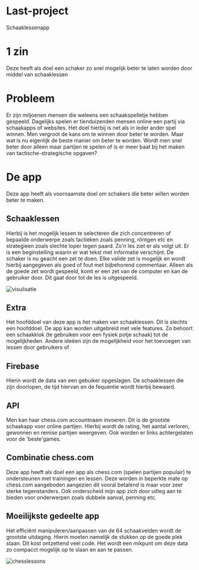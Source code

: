 # Last-project
Schaaklessenapp

# 1 zin
Deze heeft als doel een schaker zo snel mogelijk beter te laten worden door middel van schaaklessen

# Probleem
Er zijn miljoenen mensen die weleens een schaakspelletje hebben gespeeld. Dagelijks spelen er tienduizenden mensen online een partij via 
schaakapps of websites. Het doel hierbij is net als in ieder ander spel winnen.
Men vergroot de kans om te winnen door beter te worden. Maar wat is nu eigenlijk de beste manier om beter te worden. Wordt men snel beter door alleen maar partijen te spelen of is er meer baat bij het maken van tactische-strategische opgaven?

# De app
Deze app heeft als voornaamste doel om schakers die beter willen worden beter te maken. 

## Schaaklessen
Hierbij is het mogelijk lessen te selecteren die zich concentreren of bepaalde onderwerpe zoals tactieken zoals penning, röntgen etc en strategieen zoals slechte loper tegen paard. Zo'n les ziet er als volgt uit. Er is een beginstelling waarin er wat tekst met informatie verschijnt. De schaker is nu geacht een zet te doen.
Elke valide zet is mogelijk en wordt hierbij aangegeven als goed of fout met bijbehorend commentaar. Alleen als de goede zet wordt gespeeld, komt er een zet van de computer en kan de gebruiker door. Dit gaat door tot de les is uitgespeeld.

![visulisatie](https://user-images.githubusercontent.com/36193067/40915619-1241fdc8-67fd-11e8-8c28-a6931369b5cc.png)

## Extra
Het hoofddoel van deze app is het maken van schaaklessen. Dit is slechts een hoofddoel. De app kan worden uitgebreid met vele features. Zo behoort een schaakklok (te gebruiken voor een fysiek potje schaak) tot de mogelijkheden. Andere ideëen zijn de mogelijkheid voor het toevoegen van lessen door gebruikers of 


## Firebase
Hierin wordt de data van een gebuiker opgeslagen. De schaaklessen die zijn doorlopen, de tijd hiervan en de fequentie wordt hierbij bewaard. 

## API
Men kan haar chess.com accountnaam invoeren. Dit is de grootste schaakapp voor online partijen. Hierbij wordt de rating, het aantal verloren, gewonnen en remise partijen weergeven. Ook worden er links achtergelaten voor de 'beste'games.

## Combinatie chess.com
Deze app heeft als doel een app als chess.com (spelen partijen populair) te ondersteunen met trainingen en lessen. Deze worden in beperkte mate op chess.com aangeboden aangezien dit vooral betalend is maar voor zeer sterke tegenstanders. Ook onderscheid mijn app zich door uitleg aan te bieden voor onderwerpen zoals dubbele aanval, penning etc.

## Moeilijkste gedeelte app
Het efficiënt manipuleren/aanpassen van de 64 schaakvelden wordt de grootste uitdaging. Hierin moeten namelijk de stukken op de goede plek staan. Dit kost ontzettend veel code. Het wordt een mikpunt om deze data zo compacct mogelijk op te slaan en aan te passen.

![chesslessons](https://user-images.githubusercontent.com/36193067/40920530-22850f12-680d-11e8-93d6-1454798f9c6b.png)


